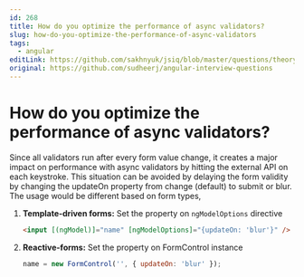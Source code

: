 ```yaml
---
id: 268
title: How do you optimize the performance of async validators?
slug: how-do-you-optimize-the-performance-of-async-validators
tags:
  - angular
editLink: https://github.com/sakhnyuk/jsiq/blob/master/questions/theory/angular/268.md
original: https://github.com/sudheerj/angular-interview-questions
---
```


# How do you optimize the performance of async validators?

Since all validators run after every form value change, it creates a major impact on performance with async validators by hitting the external API on each keystroke. This situation can be avoided by delaying the form validity by changing the updateOn property from change (default) to submit or blur. The usage would be different based on form types,

1. **Template-driven forms:** Set the property on `ngModelOptions` directive
   ```html
   <input [(ngModel)]="name" [ngModelOptions]="{updateOn: 'blur'}" />
   ```
2. **Reactive-forms:** Set the property on FormControl instance
   ```js
   name = new FormControl('', { updateOn: 'blur' });
   ```